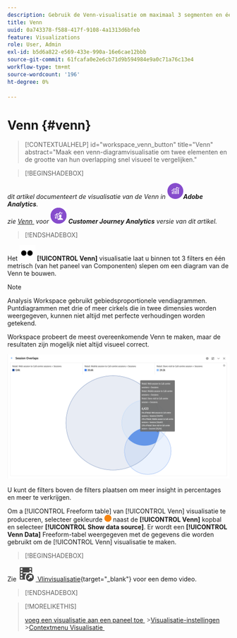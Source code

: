 ```yaml
---
description: Gebruik de Venn-visualisatie om maximaal 3 segmenten en één metrisch te slepen om een Venn-diagram te maken.
title: Venn
uuid: 0a743378-f588-417f-9108-4a1313d6bfeb
feature: Visualizations
role: User, Admin
exl-id: b5d6a822-e569-433e-990a-16e6cae12bbb
source-git-commit: 61fcafa0e2e6cb71d9b594984e9a0c71a76c13e4
workflow-type: tm+mt
source-wordcount: '196'
ht-degree: 0%

---
```


# Venn {#venn}

<!-- markdownlint-disable MD034 -->

>[!CONTEXTUALHELP]
>id="workspace_venn_button"
>title="Venn"
>abstract="Maak een venn-diagramvisualisatie om twee elementen en de grootte van hun overlapping snel visueel te vergelijken."

<!-- markdownlint-enable MD034 -->


>[!BEGINSHADEBOX]

_dit artikel documenteert de visualisatie van de Venn in_ ![&#x200B; AdobeAnalytics &#x200B;](/help/assets/icons/AdobeAnalytics.svg) _&#x200B;**Adobe Analytics**._<br/>_zie [&#x200B; Venn &#x200B;](https://experienceleague.adobe.com/nl/docs/analytics-platform/using/cja-workspace/visualizations/venn) voor_ ![&#x200B; CustomerJourneyAnalytics &#x200B;](/help/assets/icons/CustomerJourneyAnalytics.svg) _&#x200B;**Customer Journey Analytics** versie van dit artikel._

>[!ENDSHADEBOX]

Het ![&#x200B; Type &#x200B;](/help/assets/icons/TwoDots.svg) **[!UICONTROL Venn]** visualisatie laat u binnen tot 3 filters en één metrisch (van het paneel van Componenten) slepen om een diagram van de Venn te bouwen.

>[!NOTE]
>
>Analysis Workspace gebruikt gebiedsproportionele vendiagrammen. Puntdiagrammen met drie of meer cirkels die in twee dimensies worden weergegeven, kunnen niet altijd met perfecte verhoudingen worden getekend.
> 
>Workspace probeert de meest overeenkomende Venn te maken, maar de resultaten zijn mogelijk niet altijd visueel correct.

![&#x200B; De visualisatie van de venn die drie filters omvat.](assets/venn.png)

U kunt de filters boven de filters plaatsen om meer insight in percentages en meer te verkrijgen.

Om a [!UICONTROL Freeform table] van [!UICONTROL Venn] visualisatie te produceren, selecteer gekleurde ![&#x200B; StatusOrange &#x200B;](/help/assets/icons/StatusOrange.svg) naast de **[!UICONTROL Venn]** kopbal en selecteer **[!UICONTROL Show data source]**. Er wordt een **[!UICONTROL Venn Data]** Freeform-tabel weergegeven met de gegevens die worden gebruikt om de [!UICONTROL Venn] visualisatie te maken.

<!--
To normalize the Venn diagram (take the size out of it), go select ![Setting](/help/assets/icons/Setting.svg) and select **[!UICONTROL Normalization]**.

![Visualization Settings option for Visualization type: Venn diagram.](assets/normalization.png)

-->


>[!BEGINSHADEBOX]

Zie ![&#x200B; VideoCheckedOut &#x200B;](/help/assets/icons/VideoCheckedOut.svg) [&#x200B; Vlinvisualisatie &#x200B;](https://video.tv.adobe.com/v/335798/?quality=12){target="_blank"} voor een demo video.

>[!ENDSHADEBOX]


>[!MORELIKETHIS]
>
>[&#x200B; voeg een visualisatie aan een paneel toe &#x200B;](/help/analyze/analysis-workspace/visualizations/freeform-analysis-visualizations.md#add-visualizations-to-a-panel)
>&#x200B;>[Visualisatie-instellingen &#x200B;](/help/analyze/analysis-workspace/visualizations/freeform-analysis-visualizations.md#settings)
>&#x200B;>[Contextmenu Visualisatie &#x200B;](/help/analyze/analysis-workspace/visualizations/freeform-analysis-visualizations.md#context-menu)
>

